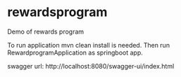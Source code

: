 # rewardsprogram
Demo of rewards program

To run application mvn clean install is needed.
Then run RewardprogramApplication as springboot app.

swagger url: http://localhost:8080/swagger-ui/index.html


